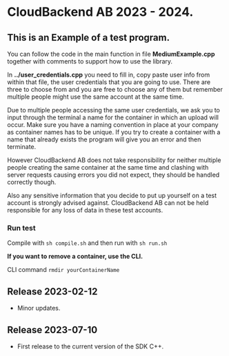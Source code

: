 # CloudBackend AB 2023 - 2024.

## This is an Example of a test program.

You can follow the code in the main function in file **MediumExample.cpp**
together with comments to support how to use the library.

In **../user_credentials.cpp** you need to fill in, copy paste user info
from within that file, the user credentials that you are going to use. 
There are three to choose from and you are free to choose any of them
but remember multiple people might use the same account
at the same time. 

Due to multiple people accessing the same user credentials, we ask you 
to input through the terminal a name for the container in which an 
upload will occur.
Make sure you have a naming convention in place at your company as 
container names has to be unique. If you try to create a container with 
a name that already exists the program will give you an error and then 
terminate.

However CloudBackend AB does not take responsibility for neither 
multiple people creating the same container at the same time and 
clashing with server requests causing errors you did not expect,
they should be handled correctly though.

Also any sensitive information that you decide to put up yourself on a 
test account is strongly advised against.
CloudBackend AB can not be held responsible for any loss of data in 
these test accounts.

### Run test

Compile with `sh compile.sh` and then run with `sh run.sh`

**If you want to remove a container, use the CLI.**
 
CLI command `rmdir yourContainerName`

Release 2023-02-12
------------------
* Minor updates.

Release 2023-07-10
------------------
* First release to the current version of the SDK C++.
